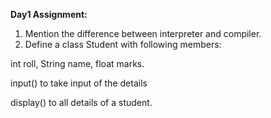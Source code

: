 **Day1 Assignment:**

1. Mention the difference between interpreter and compiler.
2. Define a class Student with following members:

int roll, String name, float marks.

input() to take input of the details

display() to all details of a student.
